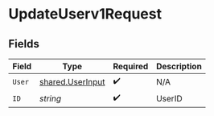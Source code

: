 # UpdateUserv1Request


## Fields

| Field                                                | Type                                                 | Required                                             | Description                                          |
| ---------------------------------------------------- | ---------------------------------------------------- | ---------------------------------------------------- | ---------------------------------------------------- |
| `User`                                               | [shared.UserInput](../../models/shared/userinput.md) | :heavy_check_mark:                                   | N/A                                                  |
| `ID`                                                 | *string*                                             | :heavy_check_mark:                                   | UserID                                               |